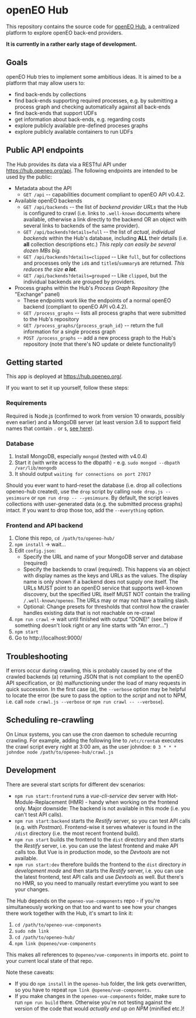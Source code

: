 # openEO Hub
This repository contains the source code for [openEO Hub](https://hub.openeo.org), a centralized platform to explore openEO back-end providers.

**It is currently in a rather early stage of development.**

## Goals
openEO Hub tries to implement some ambitious ideas. It is aimed to be a platform that may allow users to:

* find back-ends by collections
* find back-ends supporting required processes, e.g. by submitting a process graph and checking automatically against all back-ends
* find back-ends that support UDFs
* get information about back-ends, e.g. regarding costs
* explore publicly available pre-defined proceses graphs
* explore publicly available containers to run UDFs

## Public API endpoints
The Hub provides its data via a RESTful API under https://hub.openeo.org/api. The following endpoints are intended to be used by the public:

* Metadata about the API
  * `GET /api` -- capabilities document compliant to openEO API v0.4.2.
* Available openEO backends
  * `GET /api/backends` -- the list of *backend provider URLs* that the Hub is configured to crawl (i.e. links to `.well-known` documents where available, otherwise a link directly to the backend OR an object with several links to backends of the same provider).
  * `GET /api/backends?details=full` -- the list of *actual, individual backends* within the Hub's database, including **ALL** their details (i.e. **all** collection descriptions etc.) *This reply can easily be several dozen MBs big.*
  * `GET /api/backends?details=clipped` -- Like `full`, but for collections and processes only the `id`s and `title`s/`summary`s are returned. *This reduces the size **a lot**.*
  * `GET /api/backends?details=grouped` -- Like `clipped`, but the individual backends are grouped by providers.
* Process graphs within the Hub's *Process Graph Repository* (the "Exchange" panel)
  * These endpoints work like the endpoints of a normal openEO backend (compliant to openEO API v0.4.2).
  * `GET /process_graphs` -- lists all process graphs that were submitted to the Hub's repository
  * `GET /process_graphs/{process_graph_id}` -- return the full information for a single process graph
  * `POST /process_graphs` -- add a new process graph to the Hub's repository (note that there's NO update or delete functionality!)

## Getting started
This app is deployed at https://hub.openeo.org/.

If you want to set it up yourself, follow these steps:

### Requirements
Required is Node.js (confirmed to work from version 10 onwards, possibly even earlier) and a MongoDB server (at least version 3.6 to support field names that contain `.` or `$`, [see here](https://docs.mongodb.com/v4.0/reference/limits/#Restrictions-on-Field-Names)).

### Database
1. Install MongoDB, especially `mongod` (tested with v4.0.4)
2. Start it (with write access to the dbpath) - e.g. `sudo mongod --dbpath /var/lib/mongodb`
3. It should output `waiting for connections on port 27017`

Should you ever want to hard-reset the database (i.e. drop all collections openeo-hub created), use the `drop` script by calling `node drop.js --yesimsure` or `npm run drop -- --yesimsure`. By default, the script leaves collections with user-generated data (e.g. the submitted process graphs) intact. If you want to drop those too, add the `--everything` option.

### Frontend and API backend
1. Clone this repo, `cd /path/to/openeo-hub/`
2. `npm install` -> wait...
3. Edit `config.json`:
   - Specify the URL and name of your MongoDB server and database (required)
   - Specify the backends to crawl (required). This happens via an object with display names as the keys and URLs as the values. The display name is only shown if a backend does not supply one itself. The URLs MUST point to an openEO service that supports well-known discovery, but the specified URL itself MUST NOT contain the trailing `/.well-known/openeo`. The URLs may or may not have a trailing slash.
   - Optional: Change presets for thresholds that control how the crawler handles existing data that is not reachable on re-crawl
4. `npm run crawl` -> wait until finished with output "DONE!" (see below if something doesn't look right or any line starts with "An error...")
5. `npm start`
6. Go to http://localhost:9000/

## Troubleshooting
If errors occur during crawling, this is probably caused by one of the crawled backends (a) returning JSON that is not compliant to the openEO API specification, or (b) malfunctioning under the load of many requests in quick succession. In the first case (a), the `--verbose` option may be helpful to locate the error (be sure to pass the option to the *script* and not to NPM, i.e. call `node crawl.js --verbose` or `npm run crawl -- --verbose`).

## Scheduling re-crawling
On Linux systems, you can use the cron daemon to schedule recurring crawling. For example, adding the following line to `/etc/crontab` executes the crawl script every night at 3:00 am, as the user johndoe: `0 3 * * * johndoe node /path/to/openeo-hub/crawl.js`

## Development
There are several start scripts for different dev scenarios:
- `npm run start:frontend` runs a *vue-cli-service* dev server with Hot-Module-Replacement (HMR) - handy when working on the frontend only. Major downside: The backend is not available in this mode (i.e. you can't test API calls).
- `npm run start:backend` starts the *Restify* server, so you can test API calls (e.g. with *Postman*). Frontend-wise it serves whatever is found in the `/dist` directory (i.e. the most recent frontend build).
- `npm run start` builds the frontend to the `dist` directory and *then* starts the *Restify* server, i.e. you can use the latest frontend and make API calls too. But Vue is in production mode, so the *Devtools* are not available.
- `npm run start:dev` therefore builds the frontend to the `dist` directory *in development mode* and then starts the *Restify* server, i.e. you can use the latest frontend, test API calls and use *Devtools* as well. But there's no HMR, so you need to manually restart everytime you want to see your changes.

The Hub depends on the `openeo-vue-components` repo - if you're simultaneously working on that too and want to see how your changes there work together with the Hub, it's smart to link it:
1. `cd /path/to/openeo-vue-components`
2. `sudo ndm link`
3. `cd /path/to/openeo-hub/`
4. `npm link @openeo/vue-components`

This makes all references to `@openeo/vue-components` in imports etc. point to your current local state of that repo.

Note these caveats:
- If you do `npm install` in the `openeo-hub` folder, the link gets overwritten, so you have to repeat `npm link @openeo/vue-components`.
- If you make changes in the `openeo-vue-components` folder, make sure to run `npm run build` there. Otherwise you're not testing against the version of the code that would *actually end up on NPM* (minified etc.)!
